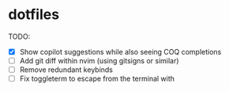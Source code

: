 # dotfiles

TODO:

- [x] Show copilot suggestions while also seeing COQ completions
- [ ] Add git diff within nvim (using gitsigns or similar)
- [ ] Remove redundant keybinds
- [ ] Fix toggleterm to escape from the terminal with <esc>
